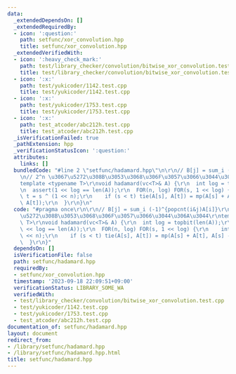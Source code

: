 ```yaml
---
data:
  _extendedDependsOn: []
  _extendedRequiredBy:
  - icon: ':question:'
    path: setfunc/xor_convolution.hpp
    title: setfunc/xor_convolution.hpp
  _extendedVerifiedWith:
  - icon: ':heavy_check_mark:'
    path: test/library_checker/convolution/bitwise_xor_convolution.test.cpp
    title: test/library_checker/convolution/bitwise_xor_convolution.test.cpp
  - icon: ':x:'
    path: test/yukicoder/1142.test.cpp
    title: test/yukicoder/1142.test.cpp
  - icon: ':x:'
    path: test/yukicoder/1753.test.cpp
    title: test/yukicoder/1753.test.cpp
  - icon: ':x:'
    path: test_atcoder/abc212h.test.cpp
    title: test_atcoder/abc212h.test.cpp
  _isVerificationFailed: true
  _pathExtension: hpp
  _verificationStatusIcon: ':question:'
  attributes:
    links: []
  bundledCode: "#line 2 \"setfunc/hadamard.hpp\"\n\r\n// B[j] = sum_i (-1)^{popcnt(i&j)A[i]}\r\
    \n// 2^n \u3067\u5272\u308B\u3053\u3068\u306F\u3057\u3066\u3044\u306A\u3044\r\n\
    template <typename T>\r\nvoid hadamard(vc<T>& A) {\r\n  int log = topbit(len(A));\r\
    \n  assert(1 << log == len(A));\r\n  FOR(n, log) FOR(s, 1 << log) {\r\n    int\
    \ t = s ^ (1 << n);\r\n    if (s < t) tie(A[s], A[t]) = mp(A[s] + A[t], A[s] -\
    \ A[t]);\r\n  }\r\n}\n"
  code: "#pragma once\r\n\r\n// B[j] = sum_i (-1)^{popcnt(i&j)A[i]}\r\n// 2^n \u3067\
    \u5272\u308B\u3053\u3068\u306F\u3057\u3066\u3044\u306A\u3044\r\ntemplate <typename\
    \ T>\r\nvoid hadamard(vc<T>& A) {\r\n  int log = topbit(len(A));\r\n  assert(1\
    \ << log == len(A));\r\n  FOR(n, log) FOR(s, 1 << log) {\r\n    int t = s ^ (1\
    \ << n);\r\n    if (s < t) tie(A[s], A[t]) = mp(A[s] + A[t], A[s] - A[t]);\r\n\
    \  }\r\n}"
  dependsOn: []
  isVerificationFile: false
  path: setfunc/hadamard.hpp
  requiredBy:
  - setfunc/xor_convolution.hpp
  timestamp: '2023-09-18 22:09:51+09:00'
  verificationStatus: LIBRARY_SOME_WA
  verifiedWith:
  - test/library_checker/convolution/bitwise_xor_convolution.test.cpp
  - test/yukicoder/1142.test.cpp
  - test/yukicoder/1753.test.cpp
  - test_atcoder/abc212h.test.cpp
documentation_of: setfunc/hadamard.hpp
layout: document
redirect_from:
- /library/setfunc/hadamard.hpp
- /library/setfunc/hadamard.hpp.html
title: setfunc/hadamard.hpp
---
```

